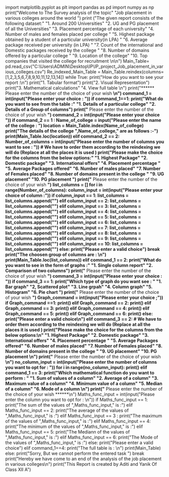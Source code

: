 import matplotlib.pyplot as plt
import pandas as pd
import numpy as np
print("Welcome to The Survey analysis of the topic"
      "Job placement in various colleges around the world ")
print ("The given report consists of the following dataset:"
       "1.  Around 200 Universities"
       "2.  UG and PG placement of all the Universities"
       "3.  Placement percentage of each university"
       "4.  Number of males and females placed per college "
       "5.  Highest package obtained by a student of a particular university(in LPA) "
       "6.  Average package received per university (in LPA) "
       "7.  Count of the international and Domestic packages received by the college "
       "8.  Number of domains offered by a particular college "
       "9.  Location of the college"
       "10. Top companies that visited the college for recruitment \n\n")
Main_Table= pd.read_csv("C:\\Users\ADMIN\Desktop\IP\IP_project_Job_placement_in_various_colleges.csv")
Re_indexed_Main_Table = Main_Table.reindex(columns=[1,2,3,5,6,7,8,9,10,11,12,13,14])
while True:
    print("How do you want to see your report :\n")
    print("1. Tabular format")
    print("2. Visual Representation")
    print("3. Mathematical calculations"
          "4. View full table \n")
    print("****** Please enter the number of the choice of your wish ******\n")
    command_1 = int(input("Please enter your choice : "))
    if command_1==1:
        print("What do you want to see from the table :"
              "1. Details of a particular college"
              "2. Details of a Group of columns")
        print("****** Please enter the number of the choice of your wish ******")
        command_2 = int(input("Please enter your choice "))
        if command_2 == 1 :
            Name_of_college = input("Please enter the name of the college : ")
            location = Main_Table.index(Name_of_college)
            print("The details of the college ",Name_of_college," are as follows :-")
            print(Main_Table.loc(location))
        elif command_2 == 2:
            Number_of_columns = int(input("Please enter the number of columns you want to see : "))
            # We have to order them according to the reindexing we will do (Replace at all the places it is used )
            print("Please make the choice for the columns from the below options:"
                  "1.  Highest Package"
                  "2.  Domestic package"
                  "3.  International offers"
                  "4.  Placement percentage "
                  "5.  Average Packages offered"
                  "6.  Number of males placed"
                  "7.  Number of Females placed"
                  "8.  Number of domains present in the college "
                  "9.  UG placement"
                  "10. PG placement ")
            print("****** Please enter the number of the choice of your wish ******")
            list_columns = []
            for i in range(Number_of_columns):
                column_input = int(input("Please enter your choice of column :"))
                if column_input == 1:
                    list_columns = list_columns.append("")
                elif column_input == 2:
                    list_columns = list_columns.append("")
                elif column_input == 3:
                    list_columns = list_columns.append("")
                elif column_input == 4:
                    list_columns = list_columns.append("")
                elif column_input == 5:
                    list_columns = list_columns.append("")
                elif column_input == 6:
                    list_columns = list_columns.append("")
                elif column_input == 7:
                    list_columns = list_columns.append("")
                elif column_input == 8:
                    list_columns = list_columns.append("")
                elif column_input == 9:
                    list_columns = list_columns.append("")
                elif column_input == 10:
                    list_columns = list_columns.append("")
                else:
                    print("Please enter a valid choice")
                    break
            print("The choosen group of columns are : \n")
            print(Main_Table.loc(list_columns))
    elif command_1 == 2:
        print("What do you want to see in the form of graphs :"
              "1. Single column report"
              "2. Comparison of two columns")
        print("****** Please enter the number of the choice of your wish ******")
        command_3 = int(input("Please enter your choice : "))
        if command_3 == 1:
            print("Which type of graph do you want see : "
                  "1. Bar graph"
                  "2, Scattered plot"
                  "3. Line grpah"
                  "4. Column graph"
                  "5. Histogram"
                  "6. Pie chart ")
            print("****** Please enter the number of the choice of your wish ******")
            Graph_command = int(input("Please enter your choice ;"))
            if Graph_command ==1:
                print()
            elif Graph_command == 2:
                print()
            elif Graph_command == 3:
                print()
            elif Graph_command == 4:
                print()
            elif Graph_command == 5:
                print()
            elif Graph_command == 6:
                print()
            else:
                print("Please enter a valid choice\n")
        elif command_3 == 2:
            # We have to order them according to the reindexing we will do (Replace at all the places it is used )
            print("Please make the choice for the columns from the below options:\n"
                  "1.  Highest Package"
                  "2.  Domestic package"
                  "3.  International offers"
                  "4.  Placement percentage "
                  "5.  Average Packages offered"
                  "6.  Number of males placed"
                  "7.  Number of Females placed"
                  "8.  Number of domains present in the college "
                  "9.  UG placement"
                  "10. PG placement \n")
            print("****** Please enter the number of the choice of your wish ******\n")
            no_column_input = int(input("Please enter the number of columns you want to opt for : "))
            for i in range(no_column_input):
                print()
    elif command_1 == 3:
        print("Which mathematical function do you want to perform : "
              "1. Sum of values of a column"
              "2. Average of a column"
              "3. Maximum value of a column"
              "4. Minimum value of a column"
              "5. Median of a column"
              "6. Mode of a column \n")
        print("****** Please enter the number of the choice of your wish ******\n")
        Maths_func_input = int(input("Please enter the column you want to opt for : \n"))
        if Maths_func_input == 1:
            print("The sum of the values of ",Maths_func_input," is :")
        elif Maths_func_input == 2:
            print("The average of the values of ",Maths_func_input," is :")
        elif Maths_func_input == 3 :
            print("The maximum of the values of ",Maths_func_input," is :")
        elif Maths_func_input == 4:
            print("The minimum of the values of ",Maths_func_input," is :")
        elif Maths_func_input == 5:
            print("The Mediann of the values of ",Maths_func_input," is :")
        elif Maths_func_input == 6:
            print("The Mode of the values of ",Maths_func_input," is :")
        else:
            print("Please enter a valid choice")
    elif command_1==4:
        print("The full table is : \n")
        print(Main_Table)
    else:
        print("Sorry, But we cannot perform the entered task ")
    break
print("Hereby we have come to an end of the analysis of the job placement in various colleges\n")
print("This Report is created by Aditi and Yanik Of Class XII A")
